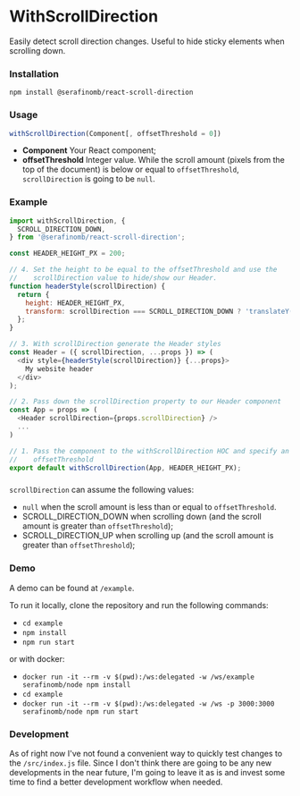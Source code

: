 # WithScrollDirection
Easily detect scroll direction changes. Useful to hide sticky elements when
scrolling down.

### Installation
`npm install @serafinomb/react-scroll-direction`

### Usage
```javascript
withScrollDirection(Component[, offsetThreshold = 0])
```

* **Component** Your React component;
* **offsetThreshold** Integer value. While the scroll amount (pixels from the top
  of the document) is below or equal to `offsetThreshold`, `scrollDirection` is
  going to be `null`.

### Example
```javascript
import withScrollDirection, {
  SCROLL_DIRECTION_DOWN,
} from '@serafinomb/react-scroll-direction';

const HEADER_HEIGHT_PX = 200;

// 4. Set the height to be equal to the offsetThreshold and use the
//    scrollDirection value to hide/show our Header.
function headerStyle(scrollDirection) {
  return {
    height: HEADER_HEIGHT_PX,
    transform: scrollDirection === SCROLL_DIRECTION_DOWN ? 'translateY(-100%)' : null,
  };
}

// 3. With scrollDirection generate the Header styles
const Header = ({ scrollDirection, ...props }) => (
  <div style={headerStyle(scrollDirection)} {...props}>
    My website header
  </div>
);

// 2. Pass down the scrollDirection property to our Header component
const App = props => (
  <Header scrollDirection={props.scrollDirection} />
  ...
)

// 1. Pass the component to the withScrollDirection HOC and specify an
//    offsetThreshold
export default withScrollDirection(App, HEADER_HEIGHT_PX);
```

### 
`scrollDirection` can assume the following values:
* `null` when the scroll amount is less than or equal to `offsetThreshold`.
* SCROLL_DIRECTION_DOWN when scrolling down (and the scroll amount is greater
  than `offsetThreshold`);
* SCROLL_DIRECTION_UP when scrolling up (and the scroll amount is greater than
  `offsetThreshold`);

### Demo
A demo can be found at `/example`.

To run it locally, clone the repository and run the following commands:
* `cd example`
* `npm install`
* `npm run start`

or with docker:
* `docker run -it --rm -v $(pwd):/ws:delegated -w /ws/example serafinomb/node npm install`
* `cd example`
* `docker run -it --rm -v $(pwd):/ws:delegated -w /ws -p 3000:3000 serafinomb/node npm run start`

### Development
As of right now I've not found a convenient way to quickly test changes to the
`/src/index.js` file. Since I don't think there are going to be any new
developments in the near future, I'm going to leave it as is and invest some
time to find a better development workflow when needed.
